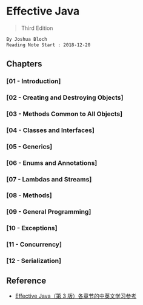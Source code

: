 # Effective Java 
> Third Edition
```md
By Joshua Bloch
Reading Note Start : 2018-12-20
```
## Chapters
### [01 - Introduction]
### [02 - Creating and Destroying Objects]
### [03 - Methods Common to All Objects]
### [04 - Classes and Interfaces]
### [05 - Generics]
### [06 - Enums and Annotations]
### [07 - Lambdas and Streams]
### [08 - Methods]
### [09 - General Programming]
### [10 - Exceptions]
### [11 - Concurrency]
### [12 - Serialization]


## Reference
* [Effective Java（第 3 版）各章节的中英文学习参考](https://github.com/clxering/Effective-Java-3rd-edition-Chinese-English-bilingual)

